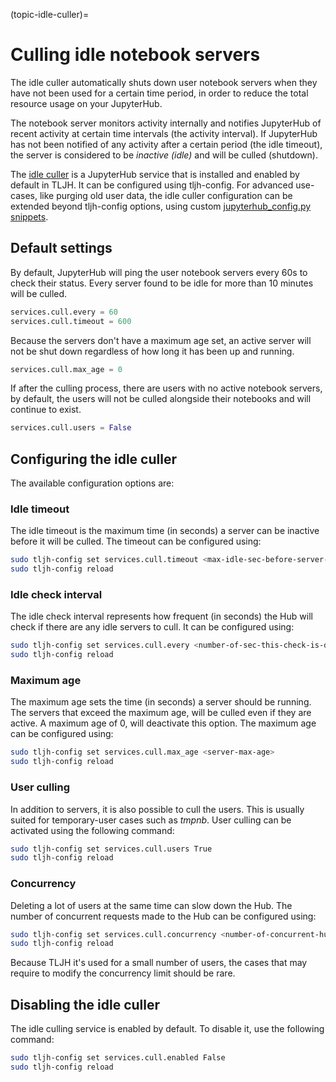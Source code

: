 (topic-idle-culler)=

# Culling idle notebook servers

The idle culler automatically shuts down user notebook servers when they have
not been used for a certain time period, in order to reduce the total resource
usage on your JupyterHub.

The notebook server monitors activity internally
and notifies JupyterHub of recent activity at certain time intervals (the activity interval).
If JupyterHub has not been notified of any activity after a certain period (the idle timeout),
the server is considered to be _inactive (idle)_ and will be culled (shutdown).

The [idle culler](https://github.com/jupyterhub/jupyterhub-idle-culler) is a JupyterHub service that is installed and enabled by default in TLJH.
It can be configured using tljh-config. For advanced use-cases, like purging old user data,
the idle culler configuration can be extended beyond tljh-config options, using custom
[jupyterhub_config.py snippets](https://tljh.jupyter.org/en/latest/topic/escape-hatch.html?highlight=escape-hatch#extending-jupyterhub-config-py).

## Default settings

By default, JupyterHub will ping the user notebook servers every 60s to check their
status. Every server found to be idle for more than 10 minutes will be culled.

```python
services.cull.every = 60
services.cull.timeout = 600
```

Because the servers don't have a maximum age set, an active server will not be shut down
regardless of how long it has been up and running.

```python
services.cull.max_age = 0
```

If after the culling process, there are users with no active notebook servers, by default,
the users will not be culled alongside their notebooks and will continue to exist.

```python
services.cull.users = False
```

## Configuring the idle culler

The available configuration options are:

### Idle timeout

The idle timeout is the maximum time (in seconds) a server can be inactive before it
will be culled. The timeout can be configured using:

```bash
sudo tljh-config set services.cull.timeout <max-idle-sec-before-server-is-culled>
sudo tljh-config reload
```

### Idle check interval

The idle check interval represents how frequent (in seconds) the Hub will
check if there are any idle servers to cull. It can be configured using:

```bash
sudo tljh-config set services.cull.every <number-of-sec-this-check-is-done>
sudo tljh-config reload
```

### Maximum age

The maximum age sets the time (in seconds) a server should be running.
The servers that exceed the maximum age, will be culled even if they are active.
A maximum age of 0, will deactivate this option.
The maximum age can be configured using:

```bash
sudo tljh-config set services.cull.max_age <server-max-age>
sudo tljh-config reload
```

### User culling

In addition to servers, it is also possible to cull the users. This is usually
suited for temporary-user cases such as _tmpnb_.
User culling can be activated using the following command:

```bash
sudo tljh-config set services.cull.users True
sudo tljh-config reload
```

### Concurrency

Deleting a lot of users at the same time can slow down the Hub.
The number of concurrent requests made to the Hub can be configured using:

```bash
sudo tljh-config set services.cull.concurrency <number-of-concurrent-hub-requests>
sudo tljh-config reload
```

Because TLJH it's used for a small number of users, the cases that may require to
modify the concurrency limit should be rare.

## Disabling the idle culler

The idle culling service is enabled by default. To disable it, use the following
command:

```bash
sudo tljh-config set services.cull.enabled False
sudo tljh-config reload
```
